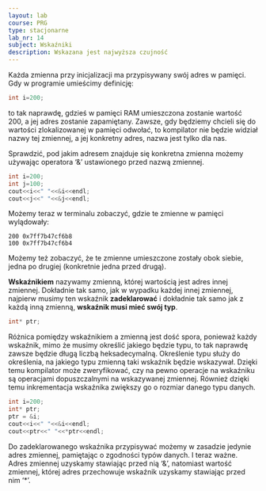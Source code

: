 ```yaml
---
layout: lab
course: PRG
type: stacjonarne
lab_nr: 14
subject: Wskaźniki
description: Wskazana jest najwyższa czujność
---
```


Każda zmienna przy inicjalizacji ma przypisywany swój adres w pamięci. Gdy w programie umieścimy definicję:

```c++
int i=200;
```

to tak naprawdę, gdzieś w pamięci RAM umieszczona zostanie wartość 200, a jej adres zostanie zapamiętany. Zawsze, gdy będziemy chcieli się do wartości zlokalizowanej w pamięci odwołać, to kompilator nie będzie widział nazwy tej zmiennej, a jej konkretny adres, nazwa jest tylko dla nas.

Sprawdzić, pod jakim adresem znajduje się konkretna zmienna możemy używając operatora ‘&’ ustawionego przed nazwą zmiennej.

```c++
int i=200;
int j=100;
cout<<i<<" "<<&i<<endl;
cout<<j<<" "<<&j<<endl;
```

Możemy teraz w terminalu zobaczyć, gdzie te zmienne w pamięci wylądowały:

```
200 0x7ff7b47cf6b8
100 0x7ff7b47cf6b4
```

Możemy też zobaczyć, że te zmienne umieszczone zostały obok siebie, jedna po drugiej (konkretnie jedna przed drugą).

**Wskaźnikiem** nazywamy zmienną, której wartością jest adres innej zmiennej. Dokładnie tak samo, jak w wypadku każdej innej zmiennej, najpierw musimy ten wskaźnik **zadeklarować** i dokładnie tak samo jak z każdą inną zmienną, **wskaźnik musi mieć swój typ**.

```c++
int* ptr;
```

Różnica pomiędzy wskaźnikiem a zmienną jest dość spora, ponieważ każdy wskaźnik, mimo że musimy określić jakiego będzie typu, to tak naprawdę zawsze będzie długą liczbą heksadecymalną. Określenie typu służy do określenia, na jakiego typu zmienną taki wskaźnik będzie wskazywał. Dzięki temu kompilator może zweryfikować, czy na pewno operacje na wskaźniku są operacjami dopuszczalnymi na wskazywanej zmiennej. Również dzięki temu inkrementacja wskaźnika zwiększy go o rozmiar danego typu danych.

```c++
int i=200;
int* ptr;
ptr = &i;
cout<<i<<" "<<&i<<endl;
cout<<ptr<<" "<<*ptr<<endl;
```

Do zadeklarowanego wskaźnika przypisywać możemy w zasadzie jedynie adres zmiennej, pamiętając o zgodności typów danych. I teraz ważne. Adres zmiennej uzyskamy stawiając przed nią ‘&’, natomiast wartość zmiennej, której adres przechowuje wskaźnik uzyskamy stawiając przed nim ‘*’.

